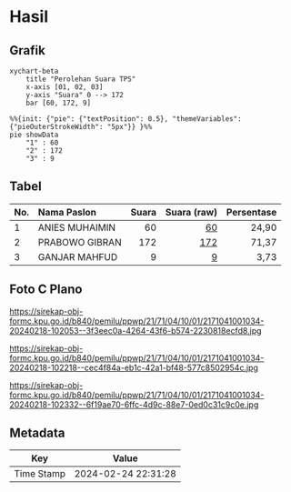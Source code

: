 # Hasil

## Grafik

```mermaid
xychart-beta
    title "Perolehan Suara TPS"
    x-axis [01, 02, 03]
    y-axis "Suara" 0 --> 172
    bar [60, 172, 9]
```

```mermaid
%%{init: {"pie": {"textPosition": 0.5}, "themeVariables": {"pieOuterStrokeWidth": "5px"}} }%%
pie showData
    "1" : 60
    "2" : 172
    "3" : 9
```

## Tabel

| No. | Nama Paslon    | Suara | Suara (raw) | Persentase |
|:--- |:-------------- | -----:| -----------:| ----------:|
| 1   | ANIES MUHAIMIN | 60    | [60][p-1]   | 24,90      |
| 2   | PRABOWO GIBRAN | 172   | [172][p-2]  | 71,37      |
| 3   | GANJAR MAHFUD  | 9     | [9][p-3]    | 3,73       |


[p-1]: https://github.com/gigit-pemilu/pemilu-2024-21-kepulauan-riau/blob/main/pilpres/hitung-suara/sub/21-kepulauan-riau/sub/71-kota-batam/sub/04-nongsa/sub/1001-sambau/sub/034-tps/sub/paslon-1.txt
[p-2]: https://github.com/gigit-pemilu/pemilu-2024-21-kepulauan-riau/blob/main/pilpres/hitung-suara/sub/21-kepulauan-riau/sub/71-kota-batam/sub/04-nongsa/sub/1001-sambau/sub/034-tps/sub/paslon-2.txt
[p-3]: https://github.com/gigit-pemilu/pemilu-2024-21-kepulauan-riau/blob/main/pilpres/hitung-suara/sub/21-kepulauan-riau/sub/71-kota-batam/sub/04-nongsa/sub/1001-sambau/sub/034-tps/sub/paslon-3.txt

## Foto C Plano

https://sirekap-obj-formc.kpu.go.id/b840/pemilu/ppwp/21/71/04/10/01/2171041001034-20240218-102053--3f3eec0a-4264-43f6-b574-2230818ecfd8.jpg

https://sirekap-obj-formc.kpu.go.id/b840/pemilu/ppwp/21/71/04/10/01/2171041001034-20240218-102218--cec4f84a-eb1c-42a1-bf48-577c8502954c.jpg

https://sirekap-obj-formc.kpu.go.id/b840/pemilu/ppwp/21/71/04/10/01/2171041001034-20240218-102332--6f19ae70-6ffc-4d9c-88e7-0ed0c31c9c0e.jpg


## Metadata

| Key        | Value               |
| ---------- | ------------------- |
| Time Stamp | 2024-02-24 22:31:28 |



